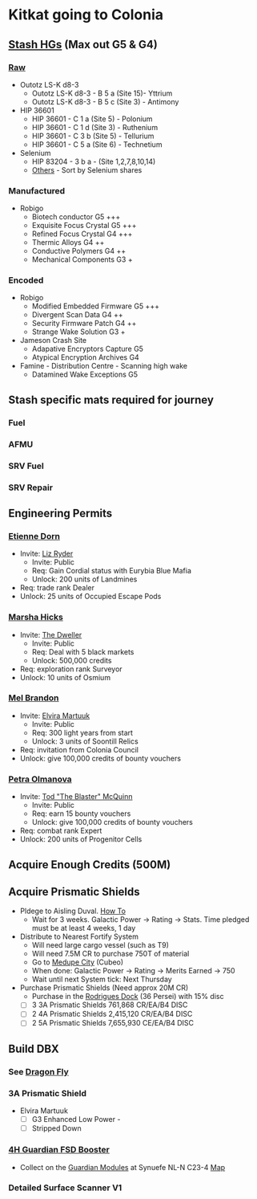 # Kitkat going to Colonia

## [Stash HGs](https://cmdrs-toolbox.com/material-finder) (Max out G5 & G4)
### [Raw](https://www.reddit.com/r/EliteDangerous/comments/ms5y5v/raw_materials_farm_grind_done_finally/)
* Outotz LS-K d8-3
  * Outotz LS-K d8-3 - B 5 a (Site 15)- Yttrium
  * Outotz LS-K d8-3 - B 5 c (Site 3) - Antimony
* HIP 36601
  * HIP 36601 - C 1 a (Site 5) - Polonium
  * HIP 36601 - C 1 d (Site 3) - Ruthenium
  * HIP 36601 - C 3 b (Site 5) - Tellurium
  * HIP 36601 - C 5 a (Site 6) - Technetium
* Selenium
  *  HIP 83204 - 3 b a - (Site 1,2,7,8,10,14)
  *  [Others](https://edtools.cc/selenium?s=sol) - Sort by Selenium shares
### Manufactured
* Robigo
  * Biotech conductor	G5	+++
  * Exquisite Focus Crystal	G5	+++
  * Refined Focus Crystal	G4	+++
  * Thermic Alloys	G4	++
  * Conductive Polymers	G4	++
  * Mechanical Components	G3	+
### Encoded
* Robigo
  * Modified Embedded Firmware	G5	+++
  * Divergent Scan Data	G4	++
  * Security Firmware Patch	G4	++
  * Strange Wake Solution	G3	+
* Jameson Crash Site
  * Adapative Encryptors Capture	G5 
  * Atypical Encryption Archives	G4
* Famine - Distribution Centre - Scanning high wake
  * Datamined Wake Exceptions G5  

## Stash specific mats required for journey
### Fuel
### AFMU
### SRV Fuel
### SRV Repair

## Engineering Permits
### [Etienne Dorn](https://inara.cz/elite/engineer/23/)
* Invite: [Liz Ryder](https://inara.cz/elite/engineer/5)
  * Invite: Public
  * Req: Gain Cordial status with Eurybia Blue Mafia
  * Unlock: 200 units of Landmines
* Req: trade rank Dealer
* Unlock: 25 units of Occupied Escape Pods

### [Marsha Hicks](https://inara.cz/elite/engineer/21/)
* Invite: [The Dweller](https://inara.cz/elite/engineer/4)
  * Invite: Public
  * Req: Deal with 5 black markets
  * Unlock:  500,000 credits
* Req:  exploration rank Surveyor
* Unlock: 10 units of Osmium

### [Mel Brandon](https://inara.cz/elite/engineer/22/)
* Invite: [Elvira Martuuk](https://inara.cz/elite/engineer/2)
  * Invite: Public
  * Req: 300 light years from start
  * Unlock:  3 units of Soontill Relics
* Req: invitation from Colonia Council
* Unlock: give 100,000 credits of bounty vouchers

### [Petra Olmanova](https://inara.cz/elite/engineer/24/)
* Invite: [Tod "The Blaster" McQuinn](https://inara.cz/elite/engineer/6)
  * Invite: Public
  * Req: earn 15 bounty vouchers
  * Unlock:  give 100,000 credits of bounty vouchers
* Req: combat rank Expert  
* Unlock: 200 units of Progenitor Cells
## Acquire Enough Credits (500M)

## Acquire Prismatic Shields
* Pldege to Aisling Duval. [How To](https://www.youtube.com/watch?v=pn8X1L3R3NI)
  * Wait for 3 weeks. Galactic Power -> Rating -> Stats. Time pledged must be at least 4 weeks, 1 day
* Distribute to Nearest Fortify System
  * Will need large cargo vessel (such as T9) 
  * Will need 7.5M CR to purchase 750T of material
  * Go to [Medupe City](https://eddb.io/station/18642) (Cubeo)
  * When done: Galactic Power -> Rating -> Merits Earned -> 750
  * Wait until next System tick: Next Thursday
* Purchase Prismatic Shields (Need approx 20M CR)
  * Purchase in the [Rodrigues Dock](https://elite-dangerous.fandom.com/wiki/Prismatic_Shield_Generator#Purchase_Locations) (36 Persei) with 15% disc
  * [ ] 3 3A Prismatic Shields 761,868 CR/EA/B4 DISC
  * [ ] 2 4A Prismatic Shields 2,415,120 CR/EA/B4 DISC
  * [ ] 2 5A Prismatic Shields 7,655,930 CE/EA/B4 DISC
## Build DBX
### See [Dragon Fly](https://edsy.org/#/L=Gi0HOfo0H4C0S00,,mpUCzY2mDBw10,9p31mA7210AN80mAdsG05G0060upD6upD8qpDE_PcGzcQKsPcAqq0mB4S1mBK40mBcg1m,,3302m4_w1m7Pc0005U1m0IwAm1IM4m0nG2m2jwG09G001P000,Dragon_0Fly,UCL_D03)
### 3A Prismatic Shield
* Elvira Martuuk
  * [ ] G3 Enhanced Low Power -  
  * [ ] Stripped Down
### [4H Guardian FSD Booster](https://elite-dangerous.fandom.com/wiki/Guardian_Frame_Shift_Drive_Booster)
* Collect on the [Guardian Modules](https://cmdrs-toolbox.com/guides/guardian-modules) at Synuefe NL-N C23-4 [Map](https://images.squarespace-cdn.com/content/v1/5dadea5a93a75725cf178ef7/1611615858568-O9NOUCGQ2U2HQSI1TM5J/Synuefe+NL-N+C23-4_Map.png)

### Detailed Surface Scanner V1
